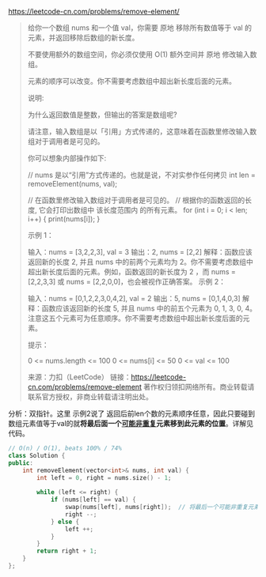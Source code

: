 https://leetcode-cn.com/problems/remove-element/

> 给你一个数组 nums 和一个值 val，你需要 原地 移除所有数值等于 val 的元素，并返回移除后数组的新长度。
>
> 不要使用额外的数组空间，你必须仅使用 O(1) 额外空间并 原地 修改输入数组。
>
> 元素的顺序可以改变。你不需要考虑数组中超出新长度后面的元素。
>
>  
>
> 说明:
>
> 为什么返回数值是整数，但输出的答案是数组呢?
>
> 请注意，输入数组是以「引用」方式传递的，这意味着在函数里修改输入数组对于调用者是可见的。
>
> 你可以想象内部操作如下:
>
> // nums 是以“引用”方式传递的。也就是说，不对实参作任何拷贝
> int len = removeElement(nums, val);
>
> // 在函数里修改输入数组对于调用者是可见的。
> // 根据你的函数返回的长度, 它会打印出数组中 该长度范围内 的所有元素。
> for (int i = 0; i < len; i++) {
>     print(nums[i]);
> }
>
>
> 示例 1：
>
> 输入：nums = [3,2,2,3], val = 3
> 输出：2, nums = [2,2]
> 解释：函数应该返回新的长度 2, 并且 nums 中的前两个元素均为 2。你不需要考虑数组中超出新长度后面的元素。例如，函数返回的新长度为 2 ，而 nums = [2,2,3,3] 或 nums = [2,2,0,0]，也会被视作正确答案。
> 示例 2：
>
> 输入：nums = [0,1,2,2,3,0,4,2], val = 2
> 输出：5, nums = [0,1,4,0,3]
> 解释：函数应该返回新的长度 5, 并且 nums 中的前五个元素为 0, 1, 3, 0, 4。注意这五个元素可为任意顺序。你不需要考虑数组中超出新长度后面的元素。
>
>
> 提示：
>
> 0 <= nums.length <= 100
> 0 <= nums[i] <= 50
> 0 <= val <= 100
>
> 来源：力扣（LeetCode）
> 链接：https://leetcode-cn.com/problems/remove-element
> 著作权归领扣网络所有。商业转载请联系官方授权，非商业转载请注明出处。

分析：双指针。这里 示例2说了 返回后前len个数的元素顺序任意，因此只要碰到数组元素值等于val的就**将最后面一个<u>可能非重复</u>元素移到此元素的位置**。详解见代码。

```cpp
// O(n) / O(1), beats 100% / 74%
class Solution {
public:
    int removeElement(vector<int>& nums, int val) {
        int left = 0, right = nums.size() - 1;
        
        while (left <= right) {
            if (nums[left] == val) {
                swap(nums[left], nums[right]);	// 将最后一个可能非重复元素nums[right]移动到left位置上
                right --;
            } else {
                left ++;
            }
        }
        return right + 1;
    }
};
```

